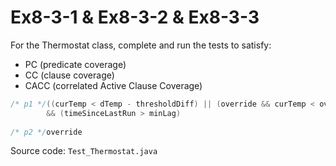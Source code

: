 # Ex8-3-1 & Ex8-3-2 & Ex8-3-3

For the Thermostat class, complete and run the tests to satisfy:
- PC (predicate coverage)
- CC (clause coverage)
- CACC (correlated Active Clause Coverage)

```Java
/* p1 */((curTemp < dTemp - thresholdDiff) || (override && curTemp < overTemp - thresholdDiff))
        && (timeSinceLastRun > minLag)
        
/* p2 */override
```

Source code: `Test_Thermostat.java`
